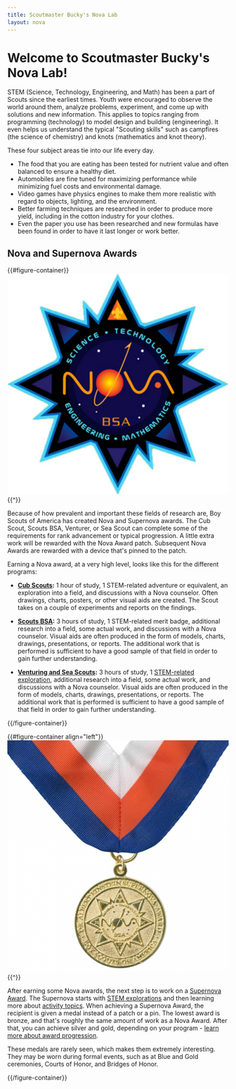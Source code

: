 ```yaml
---
title: Scoutmaster Bucky's Nova Lab
layout: nova
---
```


# Welcome to Scoutmaster Bucky's Nova Lab!

STEM (Science, Technology, Engineering, and Math) has been a part of Scouts since the earliest times. Youth were encouraged to observe the world around them, analyze problems, experiment, and come up with solutions and new information. This applies to topics ranging from programming (technology) to model design and building (engineering). It even helps us understand the typical "Scouting skills" such as campfires (the science of chemistry) and knots (mathematics and knot theory).

These four subject areas tie into our life every day.

* The food that you are eating has been tested for nutrient value and often balanced to ensure a healthy diet.
* Automobiles are fine tuned for maximizing performance while minimizing fuel costs and environmental damage.
* Video games have physics engines to make them more realistic with regard to objects, lighting, and the environment.
* Better farming techniques are researched in order to produce more yield, including in the cotton industry for your clothes.
* Even the paper you use has been researched and new formulas have been found in order to have it last longer or work better.

## Nova and Supernova Awards

{{#figure-container}}
<img src="images/nova-patch.jpg" Class="W(100%) H(a)">
{{^}}

Because of how prevalent and important these fields of research are, Boy Scouts of America has created Nova and Supernova awards. The Cub Scout, Scouts BSA, Venturer, or Sea Scout can complete some of the requirements for rank advancement or typical progression. A little extra work will be rewarded with the Nova Award patch. Subsequent Nova Awards are rewarded with a device that's pinned to the patch.

Earning a Nova award, at a very high level, looks like this for the different programs:

* **[Cub Scouts](cub-scouts/):** 1 hour of study, 1 STEM-related adventure or equivalent, an exploration into a field, and discussions with a Nova counselor. Often drawings, charts, posters, or other visual aids are created. The Scout takes on a couple of experiments and reports on the findings.

* **[Scouts BSA](scouts-bsa/):** 3 hours of study, 1 STEM-related merit badge, additional research into a field, some actual work, and discussions with a Nova counselor. Visual aids are often produced in the form of models, charts, drawings, presentations, or reports. The additional work that is performed is sufficient to have a good sample of that field in order to gain further understanding.

* **[Venturing and Sea Scouts](venturing-and-sea-scouts/):** 3 hours of study, 1 [STEM-related exploration](explorations/), additional research into a field, some actual work, and discussions with a Nova counselor. Visual aids are often produced in the form of models, charts, drawings, presentations, or reports. The additional work that is performed is sufficient to have a good sample of that field in order to gain further understanding.

{{/figure-container}}

{{#figure-container align="left"}}
<img src="supernova/dr-albert-einstein/dr-albert-einstein-award.jpg" Class="W(100%) H(a)">
{{^}}

After earning some Nova awards, the next step is to work on a [Supernova Award](supernova/). The Supernova starts with [STEM explorations](explorations/) and then learning more about [activity topics](supernova/activity-topics/). When achieving a Supernova Award, the recipient is given a medal instead of a patch or a pin. The lowest award is bronze, and that's roughly the same amount of work as a Nova Award. After that, you can achieve silver and gold, depending on your program - [learn more about award progression](supernova/).

These medals are rarely seen, which makes them extremely interesting. They may be worn during formal events, such as at Blue and Gold ceremonies, Courts of Honor, and Bridges of Honor.

{{/figure-container}}

